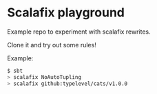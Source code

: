 # Scalafix playground

Example repo to experiment with scalafix rewrites.

Clone it and try out some rules!

Example:

```bash
$ sbt
> scalafix NoAutoTupling
> scalafix github:typelevel/cats/v1.0.0
```
